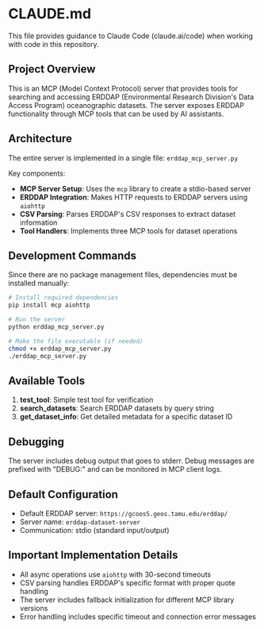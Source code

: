 # CLAUDE.md

This file provides guidance to Claude Code (claude.ai/code) when working with code in this repository.

## Project Overview

This is an MCP (Model Context Protocol) server that provides tools for searching and accessing ERDDAP (Environmental Research Division's Data Access Program) oceanographic datasets. The server exposes ERDDAP functionality through MCP tools that can be used by AI assistants.

## Architecture

The entire server is implemented in a single file: `erddap_mcp_server.py`

Key components:
- **MCP Server Setup**: Uses the `mcp` library to create a stdio-based server
- **ERDDAP Integration**: Makes HTTP requests to ERDDAP servers using `aiohttp`
- **CSV Parsing**: Parses ERDDAP's CSV responses to extract dataset information
- **Tool Handlers**: Implements three MCP tools for dataset operations

## Development Commands

Since there are no package management files, dependencies must be installed manually:

```bash
# Install required dependencies
pip install mcp aiohttp

# Run the server
python erddap_mcp_server.py

# Make the file executable (if needed)
chmod +x erddap_mcp_server.py
./erddap_mcp_server.py
```

## Available Tools

1. **test_tool**: Simple test tool for verification
2. **search_datasets**: Search ERDDAP datasets by query string
3. **get_dataset_info**: Get detailed metadata for a specific dataset ID

## Debugging

The server includes debug output that goes to stderr. Debug messages are prefixed with "DEBUG:" and can be monitored in MCP client logs.

## Default Configuration

- Default ERDDAP server: `https://gcoos5.geos.tamu.edu/erddap/`
- Server name: `erddap-dataset-server`
- Communication: stdio (standard input/output)

## Important Implementation Details

- All async operations use `aiohttp` with 30-second timeouts
- CSV parsing handles ERDDAP's specific format with proper quote handling
- The server includes fallback initialization for different MCP library versions
- Error handling includes specific timeout and connection error messages
